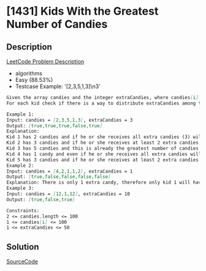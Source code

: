 # [1431] Kids With the Greatest Number of Candies

## Description

[LeetCode Problem Description](https://leetcode.com/problems/kids-with-the-greatest-number-of-candies/description/)

* algorithms
* Easy (88.53%)
* Testcase Example:  '[2,3,5,1,3]\n3'

```md
Given the array candies and the integer extraCandies, where candies[i] represents the number of candies that the ith kid has.
For each kid check if there is a way to distribute extraCandies among the kids such that he or she can have the greatest number of candies among them. Notice that multiple kids can have the greatest number of candies.

Example 1:
Input: candies = [2,3,5,1,3], extraCandies = 3
Output: [true,true,true,false,true]
Explanation:
Kid 1 has 2 candies and if he or she receives all extra candies (3) will have 5 candies --- the greatest number of candies among the kids.
Kid 2 has 3 candies and if he or she receives at least 2 extra candies will have the greatest number of candies among the kids.
Kid 3 has 5 candies and this is already the greatest number of candies among the kids.
Kid 4 has 1 candy and even if he or she receives all extra candies will only have 4 candies.
Kid 5 has 3 candies and if he or she receives at least 2 extra candies will have the greatest number of candies among the kids.
Example 2:
Input: candies = [4,2,1,1,2], extraCandies = 1
Output: [true,false,false,false,false]
Explanation: There is only 1 extra candy, therefore only kid 1 will have the greatest number of candies among the kids regardless of who takes the extra candy.
Example 3:
Input: candies = [12,1,12], extraCandies = 10
Output: [true,false,true]

Constraints:
2 <= candies.length <= 100
1 <= candies[i] <= 100
1 <= extraCandies <= 50

```

## Solution

[SourceCode](./solution.js)
